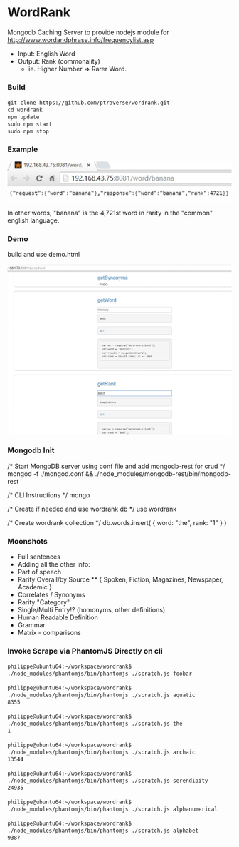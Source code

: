 # WordRank

Mongodb Caching Server to provide nodejs module for http://www.wordandphrase.info/frequencylist.asp

* Input: English Word
* Output: Rank (commonality)
  * ie. Higher Number => Rarer Word.

### Build

	git clone https://github.com/ptraverse/wordrank.git
	cd wordrank
	npm update
	sudo npm start
	sudo npm stop

### Example

<img src="/banana.jpg" />

In other words, "banana" is the 4,721st word in rarity in the "common" english language.

### Demo

build and use demo.html

<img src="/demoCapture.JPG" />

### Mongodb Init

/* Start MongoDB server using conf file and add mongodb-rest for crud */
mongod -f ./mongod.conf && ./node_modules/mongodb-rest/bin/mongodb-rest

/* CLI Instructions */
mongo

/* Create if needed and use wordrank db */
use wordrank

/* Create wordrank collection */
db.words.insert(
	{
		word: "the",
		rank: "1"
	}
)


### Moonshots
* Full sentences
* Adding all the other info:
* Part of speech
* Rarity Overall/by Source
** { Spoken, Fiction, Magazines, Newspaper, Academic  }
* Correlates / Synonyms
* Rarity "Category"
* Single/Multi Entry!? (homonyms, other definitions)
* Human Readable Definition
* Grammar
* Matrix - comparisons


### Invoke Scrape via PhantomJS Directly on cli

	philippe@ubuntu64:~/workspace/wordrank$ ./node_modules/phantomjs/bin/phantomjs ./scratch.js foobar

	philippe@ubuntu64:~/workspace/wordrank$ ./node_modules/phantomjs/bin/phantomjs ./scratch.js aquatic
	8355

	philippe@ubuntu64:~/workspace/wordrank$ ./node_modules/phantomjs/bin/phantomjs ./scratch.js the
	1

	philippe@ubuntu64:~/workspace/wordrank$ ./node_modules/phantomjs/bin/phantomjs ./scratch.js archaic
	13544

	philippe@ubuntu64:~/workspace/wordrank$ ./node_modules/phantomjs/bin/phantomjs ./scratch.js serendipity
	24935

	philippe@ubuntu64:~/workspace/wordrank$ ./node_modules/phantomjs/bin/phantomjs ./scratch.js alphanumerical

	philippe@ubuntu64:~/workspace/wordrank$ ./node_modules/phantomjs/bin/phantomjs ./scratch.js alphabet
	9387
